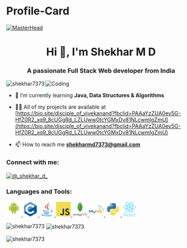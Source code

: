 # Profile-Card
[![MasterHead](https://i.pinimg.com/originals/75/e7/ef/75e7ef7aa27009befb076509382b86b8.gif)](https://Shekhar7373.io)

<h1 align="center">Hi 👋, I'm Shekhar M D</h1>
<h3 align="center">A passionate Full Stack Web developer from India</h3>
<img align="right" alt="Coding" width="400" src="https://i.pinimg.com/originals/75/e7/ef/75e7ef7aa27009befb076509382b86b8.gif">

<p align="left"> <img src="https://komarev.com/ghpvc/?username=shekhar7373&label=Profile%20views&color=0e75b6&style=flat" alt="shekhar7373" /> </p>

- 🌱 I’m currently learning **Java, Data Structures & Algorithms**

- 👨‍💻 All of my projects are available at [https://bio.site/disciple_of_vivekanand?fbclid=PAAaYzZUA0ev5G-HfZ0R2_xq9_8cUGgRd_LZLUww0tcYGMxDv81NLcwmIgZmU](https://bio.site/disciple_of_vivekanand?fbclid=PAAaYzZUA0ev5G-HfZ0R2_xq9_8cUGgRd_LZLUww0tcYGMxDv81NLcwmIgZmU)

- 📫 How to reach me **shekharmd7373@gmail.com**

<h3 align="left">Connect with me:</h3>
<p align="left">
<a href="https://instagram.com/@_shekhar_d_" target="blank"><img align="center" src="https://raw.githubusercontent.com/rahuldkjain/github-profile-readme-generator/master/src/images/icons/Social/instagram.svg" alt="@_shekhar_d_" height="30" width="40" /></a>
</p>

<h3 align="left">Languages and Tools:</h3>
<p align="left"> <a href="https://developer.android.com" target="_blank" rel="noreferrer"> <img src="https://raw.githubusercontent.com/devicons/devicon/master/icons/android/android-original-wordmark.svg" alt="android" width="40" height="40"/> </a> <a href="https://www.cprogramming.com/" target="_blank" rel="noreferrer"> <img src="https://raw.githubusercontent.com/devicons/devicon/master/icons/c/c-original.svg" alt="c" width="40" height="40"/> </a> <a href="https://www.java.com" target="_blank" rel="noreferrer"> <img src="https://raw.githubusercontent.com/devicons/devicon/master/icons/java/java-original.svg" alt="java" width="40" height="40"/> </a> <a href="https://developer.mozilla.org/en-US/docs/Web/JavaScript" target="_blank" rel="noreferrer"> <img src="https://raw.githubusercontent.com/devicons/devicon/master/icons/javascript/javascript-original.svg" alt="javascript" width="40" height="40"/> </a> <a href="https://www.mongodb.com/" target="_blank" rel="noreferrer"> <img src="https://raw.githubusercontent.com/devicons/devicon/master/icons/mongodb/mongodb-original-wordmark.svg" alt="mongodb" width="40" height="40"/> </a> <a href="https://www.mysql.com/" target="_blank" rel="noreferrer"> <img src="https://raw.githubusercontent.com/devicons/devicon/master/icons/mysql/mysql-original-wordmark.svg" alt="mysql" width="40" height="40"/> </a> <a href="https://www.python.org" target="_blank" rel="noreferrer"> <img src="https://raw.githubusercontent.com/devicons/devicon/master/icons/python/python-original.svg" alt="python" width="40" height="40"/> </a> <a href="https://reactjs.org/" target="_blank" rel="noreferrer"> <img src="https://raw.githubusercontent.com/devicons/devicon/master/icons/react/react-original-wordmark.svg" alt="react" width="40" height="40"/> </a> </p>

<p><img align="left" src="https://github-readme-stats.vercel.app/api/top-langs?username=shekhar7373&show_icons=true&locale=en&layout=compact" alt="shekhar7373" /></p>

<p>&nbsp;<img align="center" src="https://github-readme-stats.vercel.app/api?username=shekhar7373&show_icons=true&locale=en" alt="shekhar7373" /></p>

<p><img align="center" src="https://github-readme-streak-stats.herokuapp.com/?user=shekhar7373&" alt="shekhar7373" /></p>
